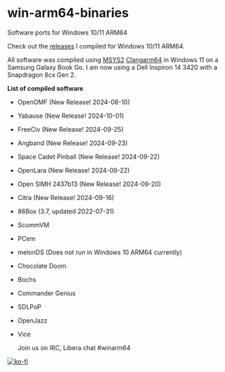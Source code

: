 # win-arm64-binaries
Software ports for Windows 10/11 ARM64

Check out the [releases](https://github.com/mijk84/win-arm64-binaries/releases) I compiled for Windows 10/11 ARM64.

All software was compiled using [MSYS2](https://www.msys2.org/) [Clangarm64](https://github.com/msys2/MSYS2-packages/issues/1787#issuecomment-980837586) in Windows 11 on a Samsung Galaxy Book Go. I am now using a Dell Inspiron 14 3420 with a Snapdragon 8cx Gen 2.


**List of compiled software**
- OpenOMF (New Release! 2024-08-10)
- Yabause (New Release! 2024-10-01)
- FreeCiv (New Release! 2024-09-25)
- Angband (New Release! 2024-09-23)
- Space Cadet Pinball (New Release! 2024-09-22)
- OpenLara (New Release! 2024-09-22)
- Open SIMH 2437b13 (New Release! 2024-09-20)
- Citra (New Release! 2024-09-16)
- 86Box (3.7, updated 2022-07-31)
- ScummVM
- PCem
- melonDS (Does not run in Windows 10 ARM64 currently)
- Chocolate Doom
- Bochs
- Commander Genius
- SDLPoP
- OpenJazz
- Vice

  Join us on IRC, Libera chat #winarm64

[![ko-fi](https://ko-fi.com/img/githubbutton_sm.svg)](https://ko-fi.com/I2I0D7IJT)

